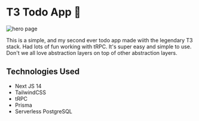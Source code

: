 # T3 Todo App 📝

![hero page](https://github.com/anav5704/t3-todo/blob/main/docs/batman.png)

This is a simple, and my second ever todo app made wiith the legendary T3 stack. Had lots of fun working with tRPC. It's super easy and simple to use. Don't we all love abstraction layers on top of other abstraction layers.

## Technologies Used
- Next JS 14
- TailwindCSS
- tRPC
- Prisma 
- Serverless PostgreSQL


